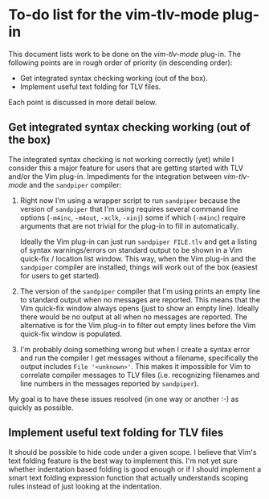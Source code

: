 # To-do list for the vim-tlv-mode plug-in

This document lists work to be done on the *vim-tlv-mode* plug-in. The
following points are in rough order of priority (in descending order):

 * Get integrated syntax checking working (out of the box).
 * Implement useful text folding for TLV files.

Each point is discussed in more detail below.

## Get integrated syntax checking working (out of the box)

The integrated syntax checking is not working correctly (yet) while I consider
this a major feature for users that are getting started with TLV and/or the Vim
plug-in. Impediments for the integration between *vim-tlv-mode* and the
`sandpiper` compiler:

 1. Right now I'm using a wrapper script to run `sandpiper` because the version
    of `sandpiper` that I'm using requires several command line options
    (`-m4inc`, `-m4out`, `-xclk`, `-xinj`) some if which (`-m4inc`) require
    arguments that are not trivial for the plug-in to fill in automatically.

    Ideally the Vim plug-in can just run `sandpiper FILE.tlv` and get a listing
    of syntax warnings/errors on standard output to be shown in a Vim quick-fix
    / location list window. This way, when the Vim plug-in and the `sandpiper`
    compiler are installed, things will work out of the box (easiest for users
    to get started).

 2. The version of the `sandpiper` compiler that I'm using prints an empty line
    to standard output when no messages are reported. This means that the Vim
    quick-fix window always opens (just to show an empty line). Ideally there
    would be no output at all when no messages are reported. The alternative is
    for the Vim plug-in to filter out empty lines before the Vim quick-fix
    window is populated.

 3. I'm probably doing something wrong but when I create a syntax error and run
    the compiler I get messages without a filename, specifically the output
    includes `File '<unknown>'`. This makes it impossible for Vim to correlate
    compiler messages to TLV files (i.e. recognizing filenames and line numbers
    in the messages reported by `sandpiper`).

My goal is to have these issues resolved (in one way or another :-) as quickly
as possible.

## Implement useful text folding for TLV files

It should be possible to hide code under a given scope. I believe that Vim's
text folding feature is the best way to implement this. I'm not yet sure
whether indentation based folding is good enough or if I should implement a
smart text folding expression function that actually understands scoping rules
instead of just looking at the indentation.
